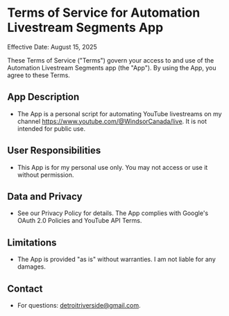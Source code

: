 # Terms of Service for Automation Livestream Segments App

Effective Date: August 15, 2025

These Terms of Service ("Terms") govern your access to and use of the Automation Livestream Segments app (the "App"). By using the App, you agree to these Terms.

## App Description
- The App is a personal script for automating YouTube livestreams on my channel https://www.youtube.com/@WindsorCanada/live. It is not intended for public use.

## User Responsibilities
- This App is for my personal use only. You may not access or use it without permission.

## Data and Privacy
- See our Privacy Policy for details. The App complies with Google's OAuth 2.0 Policies and YouTube API Terms.

## Limitations
- The App is provided "as is" without warranties. I am not liable for any damages.

## Contact
- For questions: detroitriverside@gmail.com.
